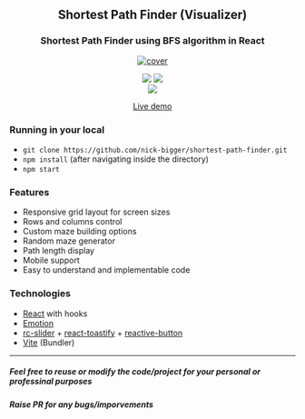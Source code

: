 <div align="center">
<h2>Shortest Path Finder (Visualizer)</h2>

### Shortest Path Finder using BFS algorithm in React

<a href="https://nick-bigger.github.io/shortest-path-finder/dist/"><img src="cover/cover.png" alt="cover"/></a>

[![](https://img.shields.io/github/stars/nick-bigger/shortest-path-finder?style=for-the-badge)](#stars)
[![](https://img.shields.io/github/forks/nick-bigger/shortest-path-finder?style=for-the-badge)](#forks)<br>
![](https://visitor-badge.glitch.me/badge?page_id=shortest-path-finder)

<a href="https://nick-bigger.github.io/shortest-path-finder/dist/">Live demo</a>

</div>

### Running in your local

- `git clone https://github.com/nick-bigger/shortest-path-finder.git`
- `npm install` (after navigating inside the directory)
- `npm start`

### Features

- Responsive grid layout for screen sizes
- Rows and columns control
- Custom maze building options
- Random maze generator
- Path length display
- Mobile support
- Easy to understand and implementable code

### Technologies

- [React](https://reactjs.org/) with hooks
- [Emotion](https://emotion.sh/)
- [rc-slider](https://slider-react-component.vercel.app/) + [react-toastify](https://fkhadra.github.io/react-toastify) + [reactive-button](https://www.arifszn.com/reactive-button/)
- [Vite](https://vitejs.dev/) (Bundler)

------------

##### Feel free to reuse or modify the code/project for your personal or professinal purposes
##### Raise PR for any bugs/imporvements
